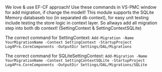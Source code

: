 ﻿We love & use EF-CF approach! Use these commands in VS-PMC window for add migration, if change the modell!
This module supports the SQLite Memory databaseb too (in separated db context), for easy unit testing include testing the store logic in context layer. So allways add all migration step into both db context! (SettingContext & SettingContextSQLite)

The correct command for SettingContext:
`
Add-Migration -Name YourMigrationName -Context SettingContext -StartupProject Log4Pro.CoreComponents -OutputDir Settings/DAL/Migrations
`

The correct command for SQLiteSettingContext:
`
Add-Migration -Name YourMigrationName -Context SettingContextSQLite -StartupProject Log4Pro.CoreComponents -OutputDir Settings/DAL/Migrations/SQLite
`